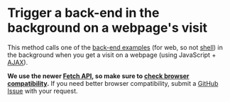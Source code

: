 # Trigger a back-end in the background on a webpage's visit

This method calls one of the [back-end examples](../../../back-end) (for web, so not [shell](../../../back-end/shell)) in the background when you get a visit on a webpage (using JavaScript + [AJAX](https://developer.mozilla.org/en-US/docs/Web/Guide/AJAX/Getting_Started)).

**We use the newer [Fetch API](https://developer.mozilla.org/en-US/docs/Web/API/Fetch_API/Using_Fetch), so make sure to [check browser compatibility](https://developer.mozilla.org/en-US/docs/Web/API/Fetch_API#Browser_compatibility).** If you need better browser compatibility, submit a [GitHub Issue](https://guides.github.com/features/issues/) with your request.
